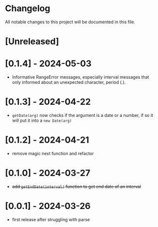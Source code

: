 # Changelog

All notable changes to this project will be documented in this file.

# [Unreleased]

# [0.1.4] - 2024-05-03

- Informative RangeError messages, especially interval messages that only informed about an unexpected character, period (.).

# [0.1.3] - 2024-04-22

- `getDate(arg)` now checks if the argument is a date or a number, if so it will put it into a `new Date(arg)`

# [0.1.2] - 2024-04-21

- remove magic next function and refactor

# [0.1.0] - 2024-03-27

- ~~add `getEndDate(interval)` function to get end date of an interval~~

# [0.0.1] - 2024-03-26

- first release after struggling with parse
